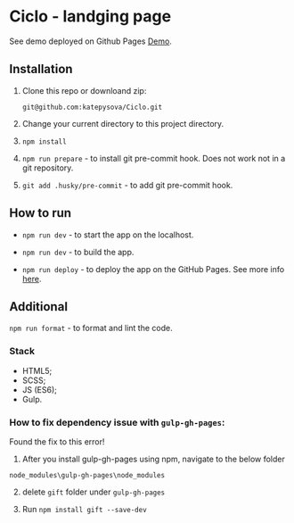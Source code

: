 # Ciclo - landging page

See demo deployed on Github Pages [Demo](link).

## Installation

1. Clone this repo or downloand zip:

   `git@github.com:katepysova/Ciclo.git`

2. Change your current directory to this project directory.

3. `npm install`

4. `npm run prepare` - to install git pre-commit hook. Does not work not in a git repository.

5. `git add .husky/pre-commit` - to add git pre-commit hook.

## How to run

- `npm run dev` - to start the app on the localhost.

- `npm run dev` - to build the app.

- `npm run deploy` - to deploy the app on the GitHub Pages. See more info [here](https://medium.com/superhighfives/deploying-to-github-pages-with-gulp-c06efc527de8).

## Additional

`npm run format` - to format and lint the code.

### Stack

- HTML5;
- SCSS;
- JS (ES6);
- Gulp.

### How to fix dependency issue with `gulp-gh-pages`:

Found the fix to this error!

1. After you install gulp-gh-pages using npm, navigate to the below folder

`node_modules\gulp-gh-pages\node_modules`

2. delete `gift` folder under `gulp-gh-pages`

3. Run `npm install gift --save-dev`
